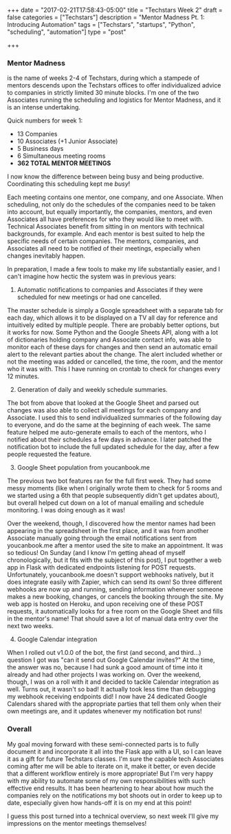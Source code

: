 +++
date = "2017-02-21T17:58:43-05:00"
title = "Techstars Week 2"
draft = false
categories = ["Techstars"]
description = "Mentor Madness Pt. 1: Introducing Automation"
tags = ["Techstars", "startups", "Python", "scheduling", "automation"]
type = "post"

+++

### Mentor Madness

is the name of weeks 2-4 of Techstars, during which a stampede of mentors descends upon the Techstars offices to 
offer individualized advice to companies in strictly limited 30 minute blocks. I'm one of the two Associates 
running the scheduling and logistics for Mentor Madness, and it is an intense undertaking. 

Quick numbers for week 1:
* 13 Companies
* 10 Associates (+1 Junior Associate)
* 5 Business days
* 6 Simultaneous meeting rooms
* **362 TOTAL MENTOR MEETINGS**

I now know the difference between being busy and being productive. Coordinating this scheduling kept me *busy*!

Each meeting contains one mentor, one company, and one Associate. When scheduling,
not only do the schedules of the companies need to be taken into account, but equally importantly, the companies,
mentors, and even Associates all have preferences for who they would like to meet with. Technical Associates benefit
from sitting in on mentors with technical backgrounds, for example. And each mentor is best suited to help the specific needs
of certain companies. The mentors, companies, and Associates all need to be notified of their meetings, especially
when changes inevitably happen. 

In preparation, I made a few tools to make my life substantially easier, and I can't imagine how hectic the 
system was in previous years:

1. Automatic notifications to companies and Associates if they were scheduled for new meetings or had one 
cancelled. 

The master schedule is simply a Google spreadsheet with a separate tab for each day, which allows it to be 
displayed on a TV all day for reference and intuitively edited by multiple people. There are probably better 
options, but it works for now. Some Python and the Google Sheets API, along with a lot of dictionaries holding 
company and Associate contact info, was able to monitor each of these days for changes and then send an automatic
email alert to the relevant parties about the change. The alert included whether or not the meeting was added or
cancelled, the time, the room, and the mentor who it was with. This I have running on crontab to check for changes
every 12 minutes. 

2. Generation of daily and weekly schedule summaries. 

The bot from above that looked at the Google Sheet and parsed out changes was also able to collect all meetings 
for each company and Associate. I used this to send individualized summaries of the following day to everyone, and 
do the same at the beginning of each week. The same feature helped me auto-generate emails to each of the mentors,
who I notified about their schedules a few days in advance. I later patched the notification bot to include the full updated
schedule for the day, after a few people requested the feature. 

3. Google Sheet population from youcanbook.me

The previous two bot features ran for the full first week. They had some messy moments (like when I originally
wrote them to check for 5 rooms and we started using a 6th that people subsequently didn't get updates about),
but overall helped cut down on a lot of manual emailing and schedule monitoring. I was doing enough as it was!

Over the weekend, though, I discovered how the mentor names had been appearing in the spreadsheet in the first
place, and it was from another Associate manually going through the email notifications sent from youcanbook.me
after a mentor used the site to make an appointment. It was so tedious! On Sunday (and I know I'm getting ahead
of myself chronologically, but it fits with the subject of this post), I put together a web app in Flask with 
dedicated endpoints listening for POST requests. Unfortunately, youcanbook.me doesn't support webhooks natively,
but it does integrate easily with Zapier, which can send its own! So three different webhooks are now up and running,
sending information whenever someone makes a new booking, changes, or cancels the booking through the site. My 
web app is hosted on Heroku, and upon receiving one of these POST requests, it automatically looks for a free room
on the Google Sheet and fills in the mentor's name! That should save a lot of manual data entry over the next two weeks.

4. Google Calendar integration

When I rolled out v1.0.0 of the bot, the first (and second, and third...) question I got was "can it send out Google
Calendar invites?" At the time, the answer was no, because I had sunk a good amount of time into it already and had
other projects I was working on. Over the weekend, though, I was on a roll with it and decided to tackle Calendar
integration as well. Turns out, it wasn't so bad! It actually took less time than debugging my webhook receiving 
endpoints did! I now have 24 dedicated Google Calendars shared with the appropriate parties that tell them only
when their own meetings are, and it updates whenever my notification bot runs!

### Overall 

My goal moving forward with these semi-connected parts is to fully document it and incorporate it all into the 
Flask app with a UI, so I can leave it as a gift for future Techstars classes. I'm sure the capable tech Associates
coming after me will be able to iterate on it, make it better, or even decide that a different workflow entirely 
is more appropriate! But I'm very happy with my ability to automate some of my own responsibilities with such 
effective end results. It has been heartening to hear about how much the companies rely on the notifications 
my bot shoots out in order to keep up to date, especially given how hands-off it is on my end at this point!

I guess this post turned into a technical overview, so next week I'll give my impressions on the mentor meetings 
themselves! 


